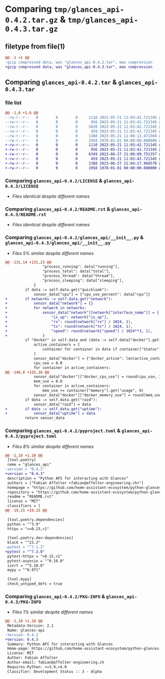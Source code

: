 # Comparing `tmp/glances_api-0.4.2.tar.gz` & `tmp/glances_api-0.4.3.tar.gz`

## filetype from file(1)

```diff
@@ -1 +1 @@
-gzip compressed data, was "glances_api-0.4.2.tar", max compression
+gzip compressed data, was "glances_api-0.4.3.tar", max compression
```

## Comparing `glances_api-0.4.2.tar` & `glances_api-0.4.3.tar`

### file list

```diff
@@ -1,6 +1,6 @@
--rw-r--r--   0        0        0     1110 2023-05-21 11:03:42.721345 glances_api-0.4.2/LICENSE
--rw-r--r--   0        0        0      956 2023-05-21 11:03:42.721345 glances_api-0.4.2/README.rst
--rw-r--r--   0        0        0     5820 2023-05-21 11:03:42.721345 glances_api-0.4.2/glances_api/__init__.py
--rw-r--r--   0        0        0      459 2023-05-21 11:03:42.721345 glances_api-0.4.2/glances_api/exceptions.py
--rw-r--r--   0        0        0     1388 2023-05-21 11:08:13.471569 glances_api-0.4.2/pyproject.toml
--rw-r--r--   0        0        0     1958 1970-01-01 00:00:00.000000 glances_api-0.4.2/PKG-INFO
+-rw-r--r--   0        0        0     1110 2023-05-21 11:03:42.721345 glances_api-0.4.3/LICENSE
+-rw-r--r--   0        0        0      956 2023-05-21 11:03:42.721345 glances_api-0.4.3/README.rst
+-rw-r--r--   0        0        0     6349 2023-06-27 21:00:09.751357 glances_api-0.4.3/glances_api/__init__.py
+-rw-r--r--   0        0        0      459 2023-05-21 11:03:42.721345 glances_api-0.4.3/glances_api/exceptions.py
+-rw-r--r--   0        0        0     1388 2023-06-27 21:04:27.968570 glances_api-0.4.3/pyproject.toml
+-rw-r--r--   0        0        0     1958 1970-01-01 00:00:00.000000 glances_api-0.4.3/PKG-INFO
```

### Comparing `glances_api-0.4.2/LICENSE` & `glances_api-0.4.3/LICENSE`

 * *Files identical despite different names*

### Comparing `glances_api-0.4.2/README.rst` & `glances_api-0.4.3/README.rst`

 * *Files identical despite different names*

### Comparing `glances_api-0.4.2/glances_api/__init__.py` & `glances_api-0.4.3/glances_api/__init__.py`

 * *Files 5% similar despite different names*

```diff
@@ -131,14 +131,23 @@
                 "process_running": data["running"],
                 "process_total": data["total"],
                 "process_thread": data["thread"],
                 "process_sleeping": data["sleeping"],
             }
         if data := self.data.get("quicklook"):
             sensor_data["cpu"] = {"cpu_use_percent": data["cpu"]}
+        if networks := self.data.get("network"):
+            sensor_data["network"] = {}
+            for network in networks:
+                sensor_data["network"][network["interface_name"]] = {
+                    "is_up": network["is_up"],
+                    "rx": round(network["rx"] / 1024, 1),
+                    "tx": round(network["tx"] / 1024, 1),
+                    "speed": round(network["speed"] / 1024**3, 1),
+                }
         if "docker" in self.data and (data := self.data["docker"].get("containers")):
             active_containers = [
                 container for container in data if container["Status"] == "running"
             ]
             sensor_data["docker"] = {"docker_active": len(active_containers)}
             cpu_use = 0.0
             for container in active_containers:
@@ -146,8 +155,10 @@
             sensor_data["docker"]["docker_cpu_use"] = round(cpu_use, 1)
             mem_use = 0.0
             for container in active_containers:
                 mem_use += container["memory"].get("usage", 0)
             sensor_data["docker"]["docker_memory_use"] = round(mem_use / 1024**2, 1)
         if data := self.data.get("raid"):
             sensor_data["raid"] = data
+        if data := self.data.get("uptime"):
+            sensor_data["uptime"] = data
         return sensor_data
```

### Comparing `glances_api-0.4.2/pyproject.toml` & `glances_api-0.4.3/pyproject.toml`

 * *Files 8% similar despite different names*

```diff
@@ -1,10 +1,10 @@
 [tool.poetry]
 name = "glances_api"
-version = "0.4.2"
+version = "0.4.3"
 description = "Python API for interacting with Glances"
 authors = ["Fabian Affolter <fabian@affolter-engineering.ch>"]
 homepage = "https://github.com/home-assistant-ecosystem/python-glances-api"
 repository = "https://github.com/home-assistant-ecosystem/python-glances-api/releases"
 readme = "README.rst"
 license = "MIT"
 classifiers = [
@@ -19,15 +19,15 @@
 
 [tool.poetry.dependencies]
 python = "^3.9"
 httpx = ">=0.23,<1"
 
 [tool.poetry.dev-dependencies]
 black = "^23.3"
-pytest = "^7.1.2"
+pytest = "^7.3.0"
 pytest-httpx = ">0.15,<1"
 pytest-asyncio = "^0.16.0"
 isort = "^5.10.0"
 mypy = "^0.971"
 
 [tool.mypy]
 check_untyped_defs = true
```

### Comparing `glances_api-0.4.2/PKG-INFO` & `glances_api-0.4.3/PKG-INFO`

 * *Files 1% similar despite different names*

```diff
@@ -1,10 +1,10 @@
 Metadata-Version: 2.1
 Name: glances-api
-Version: 0.4.2
+Version: 0.4.3
 Summary: Python API for interacting with Glances
 Home-page: https://github.com/home-assistant-ecosystem/python-glances-api
 License: MIT
 Author: Fabian Affolter
 Author-email: fabian@affolter-engineering.ch
 Requires-Python: >=3.9,<4.0
 Classifier: Development Status :: 3 - Alpha
```

